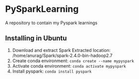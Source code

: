 # PySparkLearning
A repository to contain my Pyspark learnings

## Installing in Ubuntu
1. Download and extract Spark
    Extracted location: /home/anurag/Spark/spark-2.4.0-bin-hadoop2.7
2. Create conda environment: ```conda create --name mypyspark```
3. Activate conda environment: ```conda activate mypyspark```
4. Install pyspark: ```conda install pyspark```
